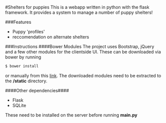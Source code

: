 #Shelters for puppies
This is a webapp written in python with the flask framework. It provides a system to manage a number of puppy shelters!

###Features
 - Puppy 'profiles'
 - reccomendation on alternate shelters


###Instructions
####Bower Modules
The project uses Bootstrap, jQuery and a few other modules for the clientside UI. These can be downloaded via bower by running 

~~~python
$ bower install
~~~
 or manually from this [link](http://google.com).
The downloaded modules need to be extracted to the **/static** directory.

####Other dependencies####
 - Flask
 - SQLite

These need to be installed on the server before running **main.py**